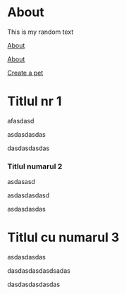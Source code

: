 # About

This is my random text

[About]()&#x20;

[About]()&#x20;

[Create a pet]()&#x20;

# Titlul nr 1

afasdasd

asdasdasdas

dasdasdasdas

### Titlul numarul 2

asdasasd

asdasdasdasd

asdasdasdas

# Titlul cu numarul 3

asdasdasdas

dasdasdasdasdsadas

dasdasdasdasdas
